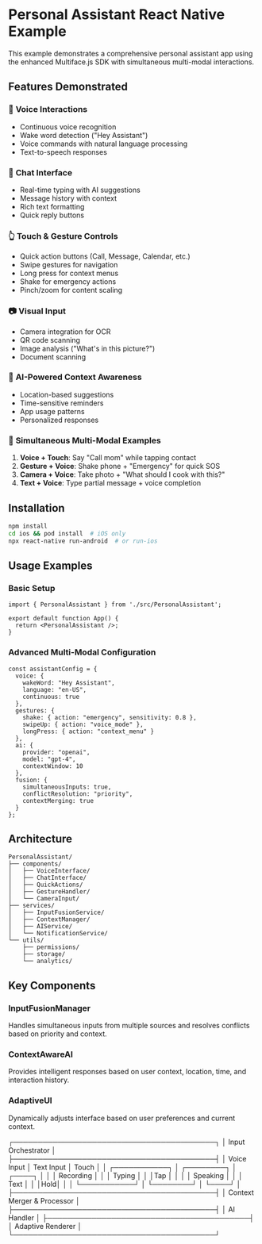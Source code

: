 # Personal Assistant React Native Example

This example demonstrates a comprehensive personal assistant app using the enhanced Multiface.js SDK with simultaneous multi-modal interactions.

## Features Demonstrated

### 🎤 **Voice Interactions**
- Continuous voice recognition
- Wake word detection ("Hey Assistant")
- Voice commands with natural language processing
- Text-to-speech responses

### 💬 **Chat Interface**
- Real-time typing with AI suggestions
- Message history with context
- Rich text formatting
- Quick reply buttons

### 👆 **Touch & Gesture Controls**
- Quick action buttons (Call, Message, Calendar, etc.)
- Swipe gestures for navigation
- Long press for context menus
- Shake for emergency actions
- Pinch/zoom for content scaling

### 📷 **Visual Input**
- Camera integration for OCR
- QR code scanning
- Image analysis ("What's in this picture?")
- Document scanning

### 🧠 **AI-Powered Context Awareness**
- Location-based suggestions
- Time-sensitive reminders
- App usage patterns
- Personalized responses

### 🔄 **Simultaneous Multi-Modal Examples**
1. **Voice + Touch**: Say "Call mom" while tapping contact
2. **Gesture + Voice**: Shake phone + "Emergency" for quick SOS
3. **Camera + Voice**: Take photo + "What should I cook with this?"
4. **Text + Voice**: Type partial message + voice completion

## Installation

```bash
npm install
cd ios && pod install  # iOS only
npx react-native run-android  # or run-ios
```

## Usage Examples

### Basic Setup
```tsx
import { PersonalAssistant } from './src/PersonalAssistant';

export default function App() {
  return <PersonalAssistant />;
}
```

### Advanced Multi-Modal Configuration
```tsx
const assistantConfig = {
  voice: {
    wakeWord: "Hey Assistant",
    language: "en-US",
    continuous: true
  },
  gestures: {
    shake: { action: "emergency", sensitivity: 0.8 },
    swipeUp: { action: "voice_mode" },
    longPress: { action: "context_menu" }
  },
  ai: {
    provider: "openai",
    model: "gpt-4",
    contextWindow: 10
  },
  fusion: {
    simultaneousInputs: true,
    conflictResolution: "priority",
    contextMerging: true
  }
};
```

## Architecture

```
PersonalAssistant/
├── components/
│   ├── VoiceInterface/
│   ├── ChatInterface/
│   ├── QuickActions/
│   ├── GestureHandler/
│   └── CameraInput/
├── services/
│   ├── InputFusionService/
│   ├── ContextManager/
│   ├── AIService/
│   └── NotificationService/
└── utils/
    ├── permissions/
    ├── storage/
    └── analytics/
```

## Key Components

### InputFusionManager
Handles simultaneous inputs from multiple sources and resolves conflicts based on priority and context.

### ContextAwareAI
Provides intelligent responses based on user context, location, time, and interaction history.

### AdaptiveUI
Dynamically adjusts interface based on user preferences and current context.


┌─────────────────────────────────────────┐
│           Input Orchestrator            │
├─────────────────────────────────────────┤
│  Voice Input    │  Text Input  │ Touch  │
│  ┌───────────┐  │  ┌────────┐  │ ┌────┐ │
│  │ Recording │  │  │ Typing │  │ │Tap │ │
│  │ Speaking  │  │  │ Text   │  │ │Hold│ │
│  └───────────┘  │  └────────┘  │ └────┘ │
├─────────────────────────────────────────┤
│         Context Merger & Processor      │
├─────────────────────────────────────────┤
│              AI Handler                 │
├─────────────────────────────────────────┤
│           Adaptive Renderer             │
└─────────────────────────────────────────┘